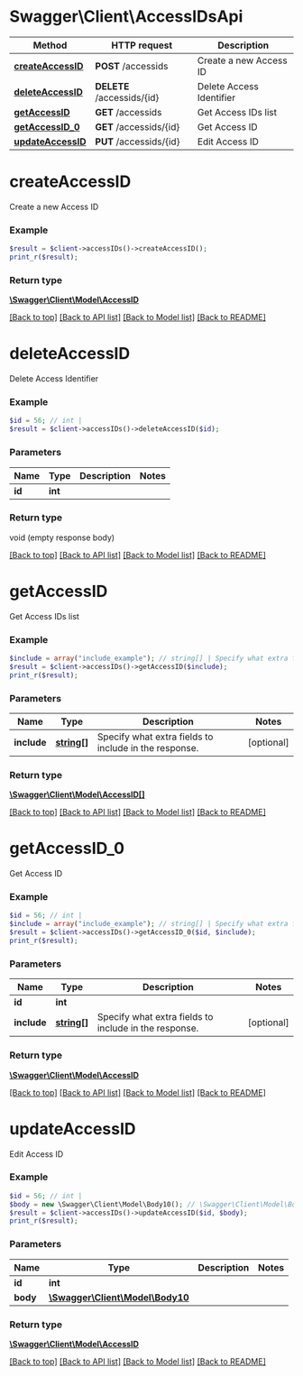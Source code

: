 # Swagger\Client\AccessIDsApi

Method | HTTP request | Description
------------- | ------------- | -------------
[**createAccessID**](AccessIDsApi.md#createAccessID) | **POST** /accessids | Create a new Access ID
[**deleteAccessID**](AccessIDsApi.md#deleteAccessID) | **DELETE** /accessids/{id} | Delete Access Identifier
[**getAccessID**](AccessIDsApi.md#getAccessID) | **GET** /accessids | Get Access IDs list
[**getAccessID_0**](AccessIDsApi.md#getAccessID_0) | **GET** /accessids/{id} | Get Access ID
[**updateAccessID**](AccessIDsApi.md#updateAccessID) | **PUT** /accessids/{id} | Edit Access ID


# **createAccessID**

Create a new Access ID

### Example
```php
$result = $client->accessIDs()->createAccessID();
print_r($result);
```



### Return type

[**\Swagger\Client\Model\AccessID**](../Model/AccessID.md)

[[Back to top]](#) [[Back to API list]](../../README.md#documentation-for-api-endpoints) [[Back to Model list]](../../README.md#documentation-for-models) [[Back to README]](../../README.md)

# **deleteAccessID**

Delete Access Identifier

### Example
```php
$id = 56; // int | 
$result = $client->accessIDs()->deleteAccessID($id);
```


### Parameters
Name | Type | Description  | Notes
------------- | ------------- | ------------- | -------------
 **id** | **int**|  |

### Return type

void (empty response body)

[[Back to top]](#) [[Back to API list]](../../README.md#documentation-for-api-endpoints) [[Back to Model list]](../../README.md#documentation-for-models) [[Back to README]](../../README.md)

# **getAccessID**

Get Access IDs list

### Example
```php
$include = array("include_example"); // string[] | Specify what extra fields to include in the response.
$result = $client->accessIDs()->getAccessID($include);
print_r($result);
```


### Parameters
Name | Type | Description  | Notes
------------- | ------------- | ------------- | -------------
 **include** | [**string[]**](../Model/string.md)| Specify what extra fields to include in the response. | [optional]

### Return type

[**\Swagger\Client\Model\AccessID[]**](../Model/AccessID.md)

[[Back to top]](#) [[Back to API list]](../../README.md#documentation-for-api-endpoints) [[Back to Model list]](../../README.md#documentation-for-models) [[Back to README]](../../README.md)

# **getAccessID_0**

Get Access ID

### Example
```php
$id = 56; // int | 
$include = array("include_example"); // string[] | Specify what extra fields to include in the response.
$result = $client->accessIDs()->getAccessID_0($id, $include);
print_r($result);
```


### Parameters
Name | Type | Description  | Notes
------------- | ------------- | ------------- | -------------
 **id** | **int**|  |
 **include** | [**string[]**](../Model/string.md)| Specify what extra fields to include in the response. | [optional]

### Return type

[**\Swagger\Client\Model\AccessID**](../Model/AccessID.md)

[[Back to top]](#) [[Back to API list]](../../README.md#documentation-for-api-endpoints) [[Back to Model list]](../../README.md#documentation-for-models) [[Back to README]](../../README.md)

# **updateAccessID**

Edit Access ID

### Example
```php
$id = 56; // int | 
$body = new \Swagger\Client\Model\Body10(); // \Swagger\Client\Model\Body10 | 
$result = $client->accessIDs()->updateAccessID($id, $body);
print_r($result);
```


### Parameters
Name | Type | Description  | Notes
------------- | ------------- | ------------- | -------------
 **id** | **int**|  |
 **body** | [**\Swagger\Client\Model\Body10**](../Model/Body10.md)|  |

### Return type

[**\Swagger\Client\Model\AccessID**](../Model/AccessID.md)

[[Back to top]](#) [[Back to API list]](../../README.md#documentation-for-api-endpoints) [[Back to Model list]](../../README.md#documentation-for-models) [[Back to README]](../../README.md)

